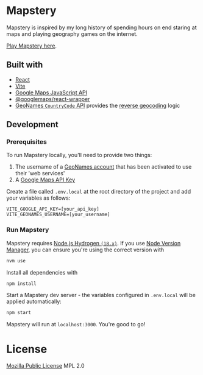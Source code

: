 # Mapstery

Mapstery is inspired by my long history of spending hours on end staring at maps and playing geography games on the internet.

[Play Mapstery here].

## Built with

- [React]
- [Vite]
- [Google Maps JavaScript API]
- [@googlemaps/react-wrapper]
- [GeoNames `CountryCode` API] provides the [reverse geocoding] logic

## Development

### Prerequisites

To run Mapstery locally, you'll need to provide two things:

1. The username of a [GeoNames account] that has been activated to use their 'web services'
2. A [Google Maps API Key]

Create a file called `.env.local` at the root directory of the project and add your variables as follows:

```dotenv
VITE_GOOGLE_API_KEY=[your_api_key]
VITE_GEONAMES_USERNAME=[your_username]
```

### Run Mapstery

Mapstery requires [Node.js Hydrogen `(18.x)`]. If you use [Node Version Manager], you can ensure you're using the correct version with

```bash
nvm use
```

Install all dependencies with

```bash
npm install
```

Start a Mapstery dev server - the variables configured in `.env.local` will be applied automatically:

```bash
npm start
```

Mapstery will run at `localhost:3000`. You're good to go!

# License

[Mozilla Public License] MPL 2.0

[geonames account]: https://www.geonames.org/login
[geonames `countrycode` api]: https://www.geonames.org/export/web-services.html#countrycode
[google maps api key]: https://developers.google.com/maps/documentation/javascript/get-api-key#create-api-keys
[google maps javascript api]: https://developers.google.com/maps/documentation/javascript/
[@googlemaps/react-wrapper]: https://www.npmjs.com/package/@googlemaps/react-wrapper
[mozilla public license]: https://www.mozilla.org/en-US/MPL/2.0/
[node version manager]: https://github.com/nvm-sh/nvm
[node.js hydrogen `(18.x)`]: https://github.com/nodejs/Release#nodejs-release-working-group
[play mapstery here]: https://mapstery.world
[react]: https://reactjs.org/
[reverse geocoding]: https://en.wikipedia.org/wiki/Reverse_geocoding
[vite]: https://vitejs.dev/
